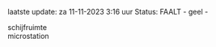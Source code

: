laatste update: 
za 11-11-2023  3:16   uur 
Status: FAALT - geel - 
<div class="service Y">schijfruimte</div><div class="service Y">microstation</div>
